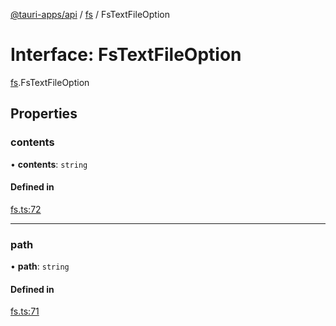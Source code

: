 [@tauri-apps/api](../index.md) / [fs](../modules/fs.md) / FsTextFileOption

# Interface: FsTextFileOption

[fs](../modules/fs.md).FsTextFileOption

## Properties

### contents

• **contents**: `string`

#### Defined in

[fs.ts:72](https://github.com/tauri-apps/tauri/blob/8ab8d52/tooling/api/src/fs.ts#L72)

___

### path

• **path**: `string`

#### Defined in

[fs.ts:71](https://github.com/tauri-apps/tauri/blob/8ab8d52/tooling/api/src/fs.ts#L71)
